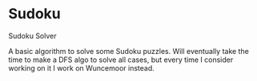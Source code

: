 # Sudoku
Sudoku Solver

A basic algorithm to solve some Sudoku puzzles. Will eventually take the time to make a DFS algo to solve all cases, but every time I consider working on it I work on Wuncemoor instead.

